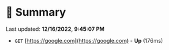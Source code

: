 # 📖 Summary
Last updated: **12/16/2022, 9:45:07 PM**

- `GET` [https://google.com](https://google.com) - **Up** (176ms)
